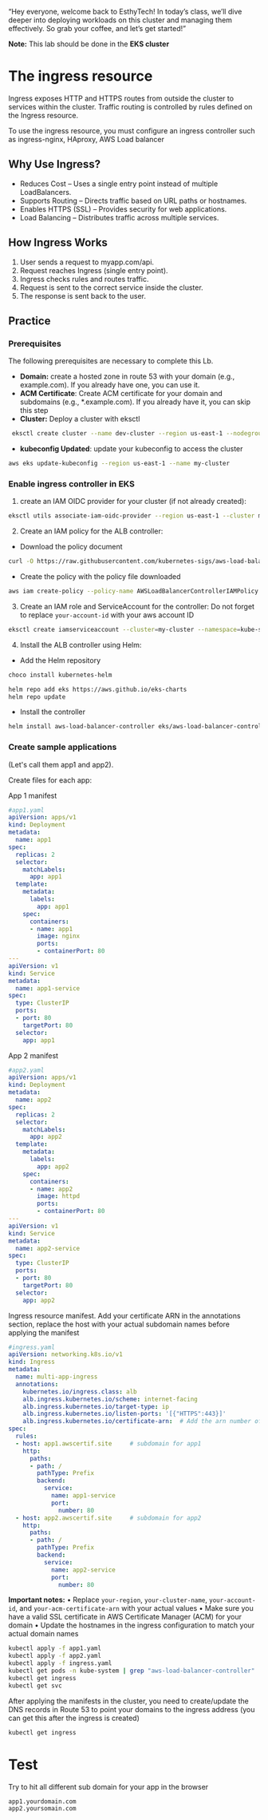 “Hey everyone, welcome back to EsthyTech! In today’s class, we’ll dive deeper into deploying workloads on this cluster and managing them effectively. So grab your coffee, and let’s get started!”

**Note:** This lab should be done in the **EKS cluster**
# The ingress resource
Ingress exposes HTTP and HTTPS routes from outside the cluster to services within the cluster. Traffic routing is controlled by rules defined on the Ingress resource.

To use the ingress resource, you must configure an ingress controller such as ingress-nginx, HAproxy, AWS Load balancer

## Why Use Ingress?
- Reduces Cost – Uses a single entry point instead of multiple LoadBalancers.
- Supports Routing – Directs traffic based on URL paths or hostnames.
- Enables HTTPS (SSL) – Provides security for web applications.
- Load Balancing – Distributes traffic across multiple services.

## How Ingress Works
1. User sends a request to myapp.com/api.
2. Request reaches Ingress (single entry point).
3. Ingress checks rules and routes traffic.
4. Request is sent to the correct service inside the cluster.
5. The response is sent back to the user.

## Practice

### Prerequisites
The following prerequisites are necessary to complete this Lb.
- **Domain:** create a hosted zone in route 53 with your domain (e.g., example.com). If you already have one, you can use it.
- **ACM Certificate**: Create ACM certificate for your domain and subdomains (e.g., *.example.com). If you already have it, you can skip this step
- **Cluster:** Deploy a cluster with eksctl
```bash
 eksctl create cluster --name dev-cluster --region us-east-1 --nodegroup-name dev-nodes --node-type t3.small --nodes 2 --nodes-min 1 --nodes-max 2
```
- **kubeconfig Updated**: update your kubeconfig to access the cluster
```bash
aws eks update-kubeconfig --region us-east-1 --name my-cluster
```

### Enable ingress controller in EKS

1. create an IAM OIDC provider for your cluster (if not already created):
```bash
eksctl utils associate-iam-oidc-provider --region us-east-1 --cluster my-cluster --approve
```
2. Create an IAM policy for the ALB controller:

- Download the policy document

```bash
curl -O https://raw.githubusercontent.com/kubernetes-sigs/aws-load-balancer-controller/v2.11.0/docs/install/iam_policy.json
```
- Create the policy with the policy file downloaded

```bash 
aws iam create-policy --policy-name AWSLoadBalancerControllerIAMPolicy --policy-document file://iam_policy.json
```

3. Create an IAM role and ServiceAccount for the controller: Do not forget to replace ``your-account-id`` with your aws account ID 
```bash
eksctl create iamserviceaccount --cluster=my-cluster --namespace=kube-system --name=aws-load-balancer-controller --attach-policy-arn=arn:aws:iam::<your-account-id>:policy/AWSLoadBalancerControllerIAMPolicy --override-existing-serviceaccounts --region us-east-1 --approve
```

4. Install the ALB controller using Helm:

- Add the Helm repository
  
```bash
choco install kubernetes-helm
```
```bash
helm repo add eks https://aws.github.io/eks-charts
helm repo update
```

- Install the controller
```bash
helm install aws-load-balancer-controller eks/aws-load-balancer-controller --namespace kube-system --set clusterName=my-cluster --set serviceAccount.create=false --set serviceAccount.name=aws-load-balancer-controller
```
### Create sample applications 

(Let's call them app1 and app2). 

Create files for each app:

App 1 manifest
```yaml
#app1.yaml 
apiVersion: apps/v1
kind: Deployment
metadata:
  name: app1
spec:
  replicas: 2
  selector:
    matchLabels:
      app: app1
  template:
    metadata:
      labels:
        app: app1
    spec:
      containers:
      - name: app1
        image: nginx
        ports:
        - containerPort: 80
---
apiVersion: v1
kind: Service
metadata:
  name: app1-service
spec:
  type: ClusterIP
  ports:
  - port: 80
    targetPort: 80
  selector:
    app: app1
```

App 2 manifest
```yaml
#app2.yaml
apiVersion: apps/v1
kind: Deployment
metadata:
  name: app2
spec:
  replicas: 2
  selector:
    matchLabels:
      app: app2
  template:
    metadata:
      labels:
        app: app2
    spec:
      containers:
      - name: app2
        image: httpd
        ports:
        - containerPort: 80
---
apiVersion: v1
kind: Service
metadata:
  name: app2-service
spec:
  type: ClusterIP
  ports:
  - port: 80
    targetPort: 80
  selector:
    app: app2
```
Ingress resource manifest. Add your certificate ARN in the annotations section, replace the host with your actual subdomain names before applying the manifest
```yaml
#ingress.yaml
apiVersion: networking.k8s.io/v1
kind: Ingress
metadata:
  name: multi-app-ingress
  annotations:
    kubernetes.io/ingress.class: alb
    alb.ingress.kubernetes.io/scheme: internet-facing
    alb.ingress.kubernetes.io/target-type: ip
    alb.ingress.kubernetes.io/listen-ports: '[{"HTTPS":443}]'
    alb.ingress.kubernetes.io/certificate-arn:  # Add the arn number of your ACM certification here
spec:
  rules:
  - host: app1.awscertif.site     # subdomain for app1 
    http:
      paths:
      - path: /
        pathType: Prefix
        backend:
          service:
            name: app1-service
            port:
              number: 80
  - host: app2.awscertif.site     # subdomain for app2 
    http:
      paths:
      - path: /
        pathType: Prefix
        backend:
          service:
            name: app2-service
            port:
              number: 80
```

**Important notes:**
•  Replace ``your-region``, ``your-cluster-name``, ``your-account-id``, and ``your-acm-certificate-arn`` with your actual values
•  Make sure you have a valid SSL certificate in AWS Certificate Manager (ACM) for your domain
•  Update the hostnames in the ingress configuration to match your actual domain names

```bash
kubectl apply -f app1.yaml 
kubectl apply -f app2.yaml 
kubectl apply -f ingress.yaml
kubectl get pods -n kube-system | grep "aws-load-balancer-controller"
kubectl get ingress
kubectl get svc
```
After applying the manifests in the cluster, you need to create/update the DNS records in Route 53 to point your domains to the ingress address (you can get this after the ingress is created)
```bash
kubectl get ingress
```
# Test 

Try to hit all different sub domain for your app in the browser
```bash
app1.yourdomain.com
app2.yoursomain.com 
```
